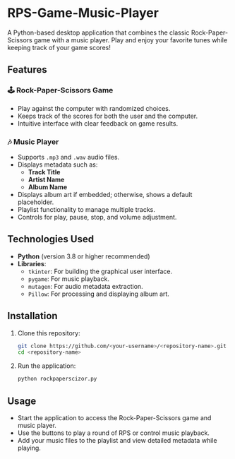 # RPS-Game-Music-Player
A Python-based desktop application that combines the classic Rock-Paper-Scissors game with a music player. Play and enjoy your favorite tunes while keeping track of your game scores!

## **Features**

### 🕹️ **Rock-Paper-Scissors Game**
- Play against the computer with randomized choices.
- Keeps track of the scores for both the user and the computer.
- Intuitive interface with clear feedback on game results.

### 🎶 **Music Player**
- Supports `.mp3` and `.wav` audio files.
- Displays metadata such as:
  - **Track Title**  
  - **Artist Name**  
  - **Album Name**
- Displays album art if embedded; otherwise, shows a default placeholder.
- Playlist functionality to manage multiple tracks.
- Controls for play, pause, stop, and volume adjustment.

## **Technologies Used**
- **Python** (version 3.8 or higher recommended)
- **Libraries**:
  - `tkinter`: For building the graphical user interface.
  - `pygame`: For music playback.
  - `mutagen`: For audio metadata extraction.
  - `Pillow`: For processing and displaying album art.

## **Installation**

1. Clone this repository:
   ```bash
   git clone https://github.com/<your-username>/<repository-name>.git
   cd <repository-name>
   ```
   
2. Run the application:
   ```bash
   python rockpaperscizor.py
   ```

## **Usage**
- Start the application to access the Rock-Paper-Scissors game and music player.
- Use the buttons to play a round of RPS or control music playback.
- Add your music files to the playlist and view detailed metadata while playing.
